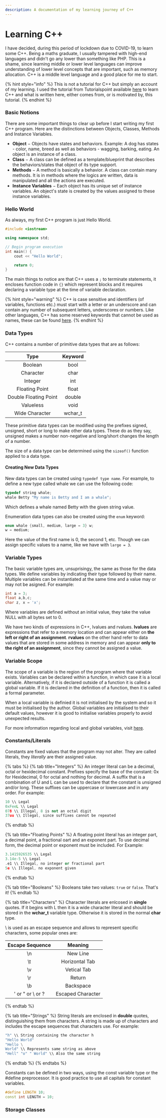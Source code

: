 ```yaml
---
description: A documentation of my learning journey of C++
---
```


# Learning C++

I have decided, during this period of lockdown due to COVID-19, to learn some C++. Being a maths graduate, I usually tampered with high-end languages and didn't go any lower than something like PHP. This is a shame, since learning middle or lower level languages can improve understanding of lower level concepts that are important, such as memory allocation. C++ is a middle level language and a good place for me to start.

{% hint style="info" %}
This is not a tutorial for C++ but simply an account of my learning. I used the tutorial from Tutorialspoint available [here](https://www.tutorialspoint.com/cplusplus/) to learn C++ and what is written here, either comes from, or is motivated by, this tutorial.
{% endhint %}

### Basic Notions

There are some important things to clear up before I start writing my first C++ program. Here are the distinctions between Objects, Classes, Methods and Instance Variables.

* **Object** − Objects have states and behaviors. Example: A dog has states - color, name, breed as well as behaviors - wagging, barking, eating. An object is an instance of a class.
* **Class** − A class can be defined as a template/blueprint that describes the behaviors/states that object of its type support.
* **Methods** − A method is basically a behavior. A class can contain many methods. It is in methods where the logics are written, data is manipulated and all the actions are executed.
* **Instance Variables** − Each object has its unique set of instance variables. An object's state is created by the values assigned to these instance variables.

### Hello World

As always, my first C++ program is just Hello World.

```cpp
#include <iostream>

using namespace std;

// Begin program execution
int main() {
    cout << "Hello World";

    return 0;
}
```

The main things to notice are that C++ uses a `;` to terminate statements, it encloses function code in `{}` which represent blocks and it requires declaring a variable type at the time of variable declaration.

{% hint style="warning" %}
C++ is case sensitive and identifiers \(of variables, functions etc.\) must start with a letter or an underscore and can contain any number of subsequent letters, underscores or numbers. Like other languages, C++ has some reserved keywords that cannot be used as names, these can be found [here](https://www.tutorialspoint.com/cplusplus/cpp_basic_syntax.htm).
{% endhint %}

### Data Types

C++ contains a number of primitive data types that are as follows:

| Type | Keyword |
| :---: | :---: |
| Boolean | bool |
| Character | char |
| Integer | int |
| Floating Point | float |
| Double Floating Point | double |
| Valueless | void |
| Wide Character | wchar\_t |

These primitive data types can be modified using the prefixes signed, unsigned, short or long to make other data types. These do as they say, unsigned makes a number non-negative and long/short changes the length of a number.

The size of a data type can be determined using the `sizeof()` function applied to a data type.

#### Creating New Data Types

New data types can be created using `typedef type name`. For example, to define a new type called whale we can use the following code:

```cpp
typedef string whale;
whale Betty "My name is Betty and I am a whale";
```

Which defines a whale named Betty with the given string value.

Enumeration data types can also be created using the `enum` keyword:

```cpp
enum whale {small, medium, large = 3} w;
w = medium;
```

Here the value of the first name is 0, the second 1, etc. Though we can assign specific values to a name, like we have with `large = 3`.

### Variable Types

The basic variable types are, unsuprisingy, the same as those for the data types. We define variables by indicating their type followed by their name. Multiple variables can be instantiated at the same time and a value may or may not be asigned. For example:

```cpp
int a = 3;
float a,b,c;
char z, x = 'x';

```

Where variables are defined without an initial value, they take the value NULL with all bytes set to 0.

We have two kinds of expressions in C++, lvalues and rvalues. **lvalues** are expressions that refer to a memory location and can appear either on **the left or right of an assignment**. **rvalues** on the other hand refer to data values that are stored in some address in memory and can appear **only to the right of an assignment**, since they cannot be assigned a value.

### Variable Scope

The scope of a variable is the region of the program where that variable exists. Variables can be declared within a function, in which case it is a local variable. Alternatively, if it is declared outside of a function it is called a global variable. If it is declared in the definition of a function, then it is called a formal parameter.

When a local variable is definied it is not initialised by the system and so it must be initialised by the author. Global variables are initialised to their default values, however it is good to initialise variables properly to avoid unexpected results.

For more information regarding local and global variables, visit [here](https://www.tutorialspoint.com/cplusplus/cpp_variable_scope.htm).

### Constants/Literals

Constants are fixed values that the program may not alter. They are called literals, they _literally_ are their assigned value.

{% tabs %}
{% tab title="Integers" %}
An integer literal can be a decimal, octal or hexidecimal constant. Prefixes specify the base of the constant: 0x for Hexidecimal, 0 for octal and nothing for decimal. A suffix that is a combination of U and L can be used to declare that the constant is unsigned and/or long. These suffixes can be uppercase or lowercase and in any order. For example:

```cpp
10 \\ Legal
0xFeeL \\ Legal
078 \\ Illegal, 8 is not an octal digit
37uu \\ Illegal, since suffixes cannot be repeated
```
{% endtab %}

{% tab title="Floating Points" %}
A floating point literal has an integer part, a decimal point, a fractional oart and an exponent part. To use decimal form, the decimal point or exponent must be included. For Example:

```cpp
3.1415926535 \\ Legal
3.14e-5 \\ Legal
.e1 \\ Illegal, no integer or fractional part
5e \\ Illegal, no exponent given

```
{% endtab %}

{% tab title="Booleans" %}
Booleans take two values: `true` or `false`. That's it!
{% endtab %}

{% tab title="Characters" %}
Character literals are enlcosed in **single** quotes. If it begins with L then it is a wide character literal and should be stored in the **wchar\_t** variable type. Otherwise it is stored in the normal **char** type.

\ is used as an escape sequence and allows to represent specific characters, some popular ones are:

| Escape Sequence | Meaning |
| :---: | :---: |
| \n | New Line |
| \t | Horizontal Tab |
| \v | Vetical Tab |
| \r | Return |
| \b | Backspace |
| \' or \" or \\ or \? | Escaped Character |
{% endtab %}

{% tab title="Strings" %}
String literals are enclosed in **double** quotes, distinguishing them from characters. A string is made up of characters and includes the escape sequences that characters use. For example:

```cpp
"h" \\ String containing the character h
"Hello World"
"Hello \
World" \\ Represents same string as above
"Hell" "o" " World" \\ Also the same string
```
{% endtab %}
{% endtabs %}

Constants can be defined in two ways, using the const variable type or the \#define preprocessor. It is good practice to use all capitals for constant variables.

```cpp
#define LENGTH 10;
const int LENGTH = 10;
```

### Storage Classes



